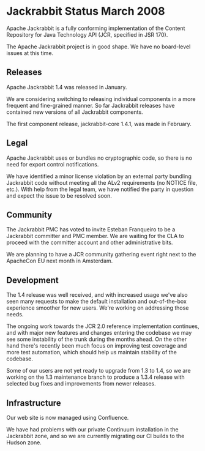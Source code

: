 <!--
   Licensed to the Apache Software Foundation (ASF) under one or more
   contributor license agreements.  See the NOTICE file distributed with
   this work for additional information regarding copyright ownership.
   The ASF licenses this file to You under the Apache License, Version 2.0
   (the "License"); you may not use this file except in compliance with
   the License.  You may obtain a copy of the License at

       http://www.apache.org/licenses/LICENSE-2.0

   Unless required by applicable law or agreed to in writing, software
   distributed under the License is distributed on an "AS IS" BASIS,
   WITHOUT WARRANTIES OR CONDITIONS OF ANY KIND, either express or implied.
   See the License for the specific language governing permissions and
   limitations under the License.
-->

Jackrabbit Status March 2008
============================
Apache Jackrabbit is a fully conforming implementation of the Content
Repository for Java Technology API (JCR, specified in JSR 170).

The Apache Jackrabbit project is in good shape. We have no board-level
issues at this time.


Releases
--------
Apache Jackrabbit 1.4 was released in January.

We are considering switching to releasing individual components in a more
frequent and fine-grained manner. So far Jackrabbit releases have contained
new versions of all Jackrabbit components.

The first component release, jackrabbit-core 1.4.1, was made in February.


Legal
-----
Apache Jackrabbit uses or bundles no cryptographic code, so there is no
need for export control notifications.

We have identified a minor license violation by an external party bundling
Jackrabbit code without meeting all the ALv2 requirements (no NOTICE file,
etc.). With help from the legal team, we have notified the party in
question and expect the issue to be resolved soon.


Community
---------
The Jackrabbit PMC has voted to invite Esteban Franqueiro to be a
Jackrabbit committer and PMC member. We are waiting for the CLA to proceed
with the committer account and other administrative bits.

We are planning to have a JCR community gathering event right next to the
ApacheCon EU next month in Amsterdam.


Development
-----------
The 1.4 release was well received, and with increased usage we've also seen
many requests to make the default installation and out-of-the-box
experience smoother for new users. We're working on addressing those needs.

The ongoing work towards the JCR 2.0 reference implementation continues,
and with major new features and changes entering the codebase we may see
some instability of the trunk during the months ahead. On the other hand
there's recently been much focus on improving test coverage and more test
automation, which should help us maintain stability of the codebase.

Some of our users are not yet ready to upgrade from 1.3 to 1.4, so we are
working on the 1.3 maintenance branch to produce a 1.3.4 release with
selected bug fixes and improvements from newer releases.


Infrastructure
--------------
Our web site is now managed using Confluence.

We have had problems with our private Continuum installation in the
Jackrabbit zone, and so we are currently migrating our CI builds to the
Hudson zone.
